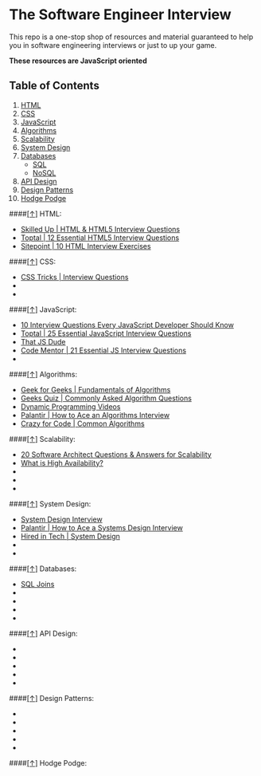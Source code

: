 # The Software Engineer Interview

This repo is a one-stop shop of resources and material guaranteed to help you in software engineering
interviews or just to up your game.

**These resources are JavaScript oriented**

## <a name="toc"> Table of Contents </a>
1. [HTML](#html)
1. [CSS](#css)
1. [JavaScript](#js)
1. [Algorithms](#algos)
1. [Scalability](#scalability)
1. [System Design](#system)
1. [Databases](#db)
    - [SQL](#sql)
    - [NoSQL](#nosql)
1. [API Design](#api)
1. [Design Patterns](#patterns)
1. [Hodge Podge](#hodge)

####[[↑]](#toc) <a name='html'>HTML:</a>
* <a href="http://www.skilledup.com/articles/html-html5-interview-questions-answers" target="_blank">Skilled Up | HTML & HTML5 Interview Questions</a>
* <a href="https://www.toptal.com/html5/interview-questions" target="_blank">Toptal | 12 Essential HTML5 Interview Questions</a>
* <a href="http://www.sitepoint.com/10-typical-html-interview-exercises/" target="_blank">Sitepoint | 10 HTML Interview Exercises</a>

####[[↑]](#toc) <a name='css'>CSS:</a>
* <a href="https://css-tricks.com/interview-questions-css/" target="_blank">CSS Tricks | Interview Questions</a>
* <a href="" target="_blank"></a>
* <a href="" target="_blank"></a>

####[[↑]](#toc) <a name='js'>JavaScript:</a>
* <a href="https://medium.com/javascript-scene/10-interview-questions-every-javascript-developer-should-know-6fa6bdf5ad95#.d48zv7dmn" target="_blank">10 Interview Questions Every JavaScript Developer Should Know</a>
* <a href="https://www.toptal.com/javascript/interview-questions" target="_blank">Toptal | 25 Essential JavaScript Interview Questions</a>
* <a href="http://thatjsdude.com/interview/js2.html" target="_blank">That JS Dude</a>
* <a href="https://www.codementor.io/javascript/tutorial/21-essential-javascript-tech-interview-practice-questions-answers" target="_blank">Code Mentor | 21 Essential JS Interview Questions</a>
* <a href="" target="_blank"></a>

####[[↑]](#toc) <a name='algos'>Algorithms:</a>
* <a href="http://www.geeksforgeeks.org/fundamentals-of-algorithms/" target="_blank">Geek for Geeks | Fundamentals of Algorithms</a>
* <a href="http://geeksquiz.com/commonly-asked-algorithm-interview-questions-set-1/" target="_blank">Geeks Quiz | Commonly Asked Algorithm Questions</a>
* <a href="https://www.youtube.com/playlist?list=PL962BEE1A26238CA3" target="_blank">Dynamic Programming Videos</a>
* <a href="https://www.palantir.com/2011/09/how-to-ace-an-algorithms-interview/" target="_blank">Palantir | How to Ace an Algorithms Interview</a>
* <a href="http://www.crazyforcode.com/algorithm/" target="_blank">Crazy for Code | Common Algorithms</a>

####[[↑]](#toc) <a name='scalability'>Scalability:</a>
* <a href="http://www.fromdev.com/2013/07/architect-interview-questions-and-answers.html" target="_blank">20 Software Architect Questions & Answers for Scalability</a>
* <a href="https://www.digitalocean.com/community/tutorials/what-is-high-availability" target="_blank">What is High Availability?</a>
* <a href="" target="_blank"></a>
* <a href="" target="_blank"></a>
* <a href="" target="_blank"></a>

####[[↑]](#toc) <a name='system'>System Design:</a>
* <a href="https://github.com/checkcheckzz/system-design-interview#tips" target="_blank">System Design Interview</a>
* <a href="https://www.palantir.com/2011/10/how-to-ace-a-systems-design-interview/" target="_blank">Palantir | How to Ace a Systems Design Interview</a>
* <a href="http://www.hiredintech.com/system-design/" target="_blank">Hired in Tech | System Design</a>
* <a href="" target="_blank"></a>
* <a href="" target="_blank"></a>

####[[↑]](#toc) <a name='db'>Databases:</a>
* <a href="http://www.sql-join.com/" target="_blank">SQL Joins</a>
* <a href="" target="_blank"></a>
* <a href="" target="_blank"></a>
* <a href="" target="_blank"></a>
* <a href="" target="_blank"></a>

####[[↑]](#toc) <a name='api'>API Design:</a>
* <a href="" target="_blank"></a>
* <a href="" target="_blank"></a>
* <a href="" target="_blank"></a>
* <a href="" target="_blank"></a>
* <a href="" target="_blank"></a>

####[[↑]](#toc) <a name='patterns'>Design Patterns:</a>
* <a href="" target="_blank"></a>
* <a href="" target="_blank"></a>
* <a href="" target="_blank"></a>
* <a href="" target="_blank"></a>
* <a href="" target="_blank"></a>

####[[↑]](#toc) <a name='hodge'>Hodge Podge:</a>
